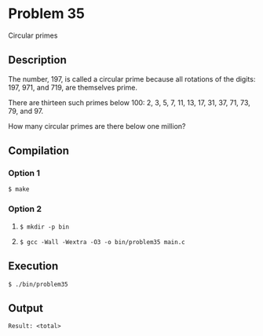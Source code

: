 # Problem 35

Circular primes

## Description

The number, 197, is called a circular prime because all rotations of the digits: 197, 971, and 719, are themselves prime.

There are thirteen such primes below 100: 2, 3, 5, 7, 11, 13, 17, 31, 37, 71, 73, 79, and 97.

How many circular primes are there below one million?


## Compilation
### Option 1
`$ make`
### Option 2
1. `$ mkdir -p bin`

2. `$ gcc -Wall -Wextra -O3 -o bin/problem35 main.c`

## Execution
`$ ./bin/problem35`

## Output
`Result: <total>`
